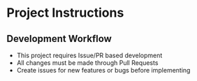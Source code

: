 # Project Instructions

## Development Workflow
- This project requires Issue/PR based development
- All changes must be made through Pull Requests
- Create issues for new features or bugs before implementing
